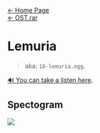 [← Home Page](../../README.md)  
[← OST.rar](../ost-rar.md)

# Lemuria
> aka: `10-lemuria.ogg`.  

[🔊 You can take a listen here](https://drive.google.com/file/d/1Knud1BeLJ_ntbQaRHnJWHqEiA5JieSdH/view?resourcekey).

## Spectogram
![](https://lh6.googleusercontent.com/df0z3xuNMTV9HM6cbLIPVQihls09PPXkkEPG4yY81kCRsP5WedpvQ7V28y2MGHmVBQSiEvVD9WVRONWxKQM7S062EnuAc4qkJVZzzGuPp4R0YIyuf5_kKwx6UmnombqQzSABzhR8o46-2sPbfOV09w)